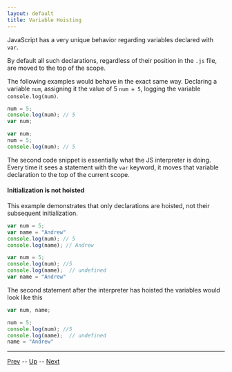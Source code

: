 ```yaml
---
layout: default
title: Variable Hoisting
---
```


JavaScript has a very unique behavior regarding variables declared with `var`.

By default all such declarations, regardless of their position in the `.js` file, are moved to the top of the scope.

The following examples would behave in the exact same way. Declaring a variable `num`, assigning it the value of 5 `num = 5`, logging the variable `console.log(num)`.

```javascript
num = 5;
console.log(num); // 5
var num;
```

```javascript
var num;
num = 5;
console.log(num); // 5
```

The second code snippet is essentially what the JS interpreter is doing. Every time it sees a statement with the `var` keyword, it moves that variable declaration to the top of the current scope.

#### Initialization is not hoisted

This example demonstrates that only declarations are hoisted, not their subsequent initialization.

```javascript
var num = 5;
var name = "Andrew"
console.log(num); // 5
console.log(name); // Andrew
```

```javascript
var num = 5;
console.log(num); //5
console.log(name);  // undefined
var name = "Andrew"
```

The second statement after the interpreter has hoisted the variables would look like this

```javascript
var num, name;

num = 5;
console.log(num); //5
console.log(name);  // undefined
name = "Andrew"
```


<hr>

[Prev](arrays.md) -- [Up](README.md) -- [Next](scope.md)

